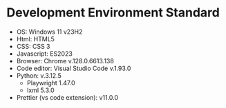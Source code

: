 # Development Environment Standard
* OS: Windows 11 v23H2
* Html: HTML5
* CSS: CSS 3
* Javascript: ES2023
* Browser: Chrome v.128.0.6613.138
* Code editor: Visual Studio Code v.1.93.0
* Python: v.3.12.5
    * Playwright 1.47.0
    * lxml 5.3.0
* Prettier (vs code extension): v11.0.0